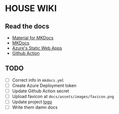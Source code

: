 # HOUSE WIKI

## Read the docs

* [Material for MKDocs](https://squidfunk.github.io/mkdocs-material/)
* [MKDocs](https://www.mkdocs.org)
* [Azure's Static Web Apps](https://azure.microsoft.com/en-us/products/app-service/static/)
* [Github Action](https://docs.github.com/en/actions)

## TODO

* [ ] Correct info in `mkdocs.yml`
* [ ] Create Azure Deployment token
* [ ] Update Github Action secret
* [ ] Upload favicon at `docs/assets/images/favicon.png`
* [ ] Update project [logo](https://mrkeo.github.io/setup/changing-the-logo-and-icons/#logo)
* [ ] Write them damn docs